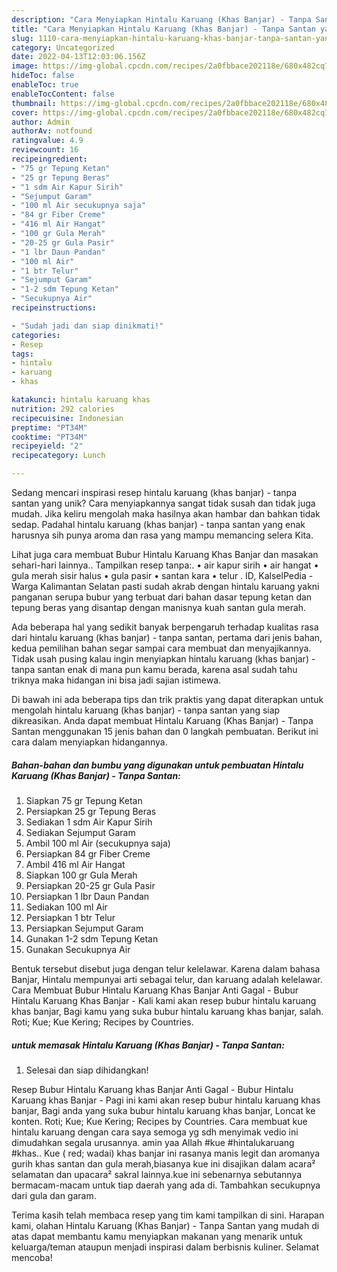 ```yaml
---
description: "Cara Menyiapkan Hintalu Karuang (Khas Banjar) - Tanpa Santan yang Enak"
title: "Cara Menyiapkan Hintalu Karuang (Khas Banjar) - Tanpa Santan yang Enak"
slug: 1110-cara-menyiapkan-hintalu-karuang-khas-banjar-tanpa-santan-yang-enak
category: Uncategorized
date: 2022-04-13T12:03:06.156Z
image: https://img-global.cpcdn.com/recipes/2a0fbbace202118e/680x482cq70/hintalu-karuang-khas-banjar-tanpa-santan-foto-resep-utama.jpg
hideToc: false
enableToc: true
enableTocContent: false
thumbnail: https://img-global.cpcdn.com/recipes/2a0fbbace202118e/680x482cq70/hintalu-karuang-khas-banjar-tanpa-santan-foto-resep-utama.jpg
cover: https://img-global.cpcdn.com/recipes/2a0fbbace202118e/680x482cq70/hintalu-karuang-khas-banjar-tanpa-santan-foto-resep-utama.jpg
author: Admin
authorAv: notfound
ratingvalue: 4.9
reviewcount: 16
recipeingredient:
- "75 gr Tepung Ketan"
- "25 gr Tepung Beras"
- "1 sdm Air Kapur Sirih"
- "Sejumput Garam"
- "100 ml Air secukupnya saja"
- "84 gr Fiber Creme"
- "416 ml Air Hangat"
- "100 gr Gula Merah"
- "20-25 gr Gula Pasir"
- "1 lbr Daun Pandan"
- "100 ml Air"
- "1 btr Telur"
- "Sejumput Garam"
- "1-2 sdm Tepung Ketan"
- "Secukupnya Air"
recipeinstructions:

- "Sudah jadi dan siap dinikmati!"
categories:
- Resep
tags:
- hintalu
- karuang
- khas

katakunci: hintalu karuang khas 
nutrition: 292 calories
recipecuisine: Indonesian
preptime: "PT34M"
cooktime: "PT34M"
recipeyield: "2"
recipecategory: Lunch

---
```





Sedang mencari inspirasi resep hintalu karuang (khas banjar) - tanpa santan yang unik? Cara menyiapkannya sangat tidak susah dan tidak juga mudah. Jika keliru mengolah maka hasilnya akan hambar dan bahkan tidak sedap. Padahal hintalu karuang (khas banjar) - tanpa santan yang enak harusnya sih punya aroma dan rasa yang mampu memancing selera Kita.





Lihat juga cara membuat Bubur Hintalu Karuang Khas Banjar dan masakan sehari-hari lainnya.. Tampilkan resep tanpa:. • air kapur sirih • air hangat • gula merah sisir halus • gula pasir • santan kara • telur . ID, KalselPedia - Warga Kalimantan Selatan pasti sudah akrab dengan hintalu karuang yakni panganan serupa bubur yang terbuat dari bahan dasar tepung ketan dan tepung beras yang disantap dengan manisnya kuah santan gula merah.

Ada beberapa hal yang sedikit banyak berpengaruh terhadap kualitas rasa dari hintalu karuang (khas banjar) - tanpa santan, pertama dari jenis bahan, kedua pemilihan bahan segar sampai cara membuat dan menyajikannya. Tidak usah pusing kalau ingin menyiapkan hintalu karuang (khas banjar) - tanpa santan enak di mana pun kamu berada, karena asal sudah tahu triknya maka hidangan ini bisa jadi sajian istimewa.






Di bawah ini ada beberapa tips dan trik praktis yang dapat diterapkan untuk mengolah hintalu karuang (khas banjar) - tanpa santan yang siap dikreasikan. Anda dapat membuat Hintalu Karuang (Khas Banjar) - Tanpa Santan menggunakan 15 jenis bahan dan 0 langkah pembuatan. Berikut ini cara dalam menyiapkan hidangannya.

<!--inarticleads1-->

##### Bahan-bahan dan bumbu yang digunakan untuk pembuatan Hintalu Karuang (Khas Banjar) - Tanpa Santan:

1. Siapkan 75 gr Tepung Ketan
1. Persiapkan 25 gr Tepung Beras
1. Sediakan 1 sdm Air Kapur Sirih
1. Sediakan Sejumput Garam
1. Ambil 100 ml Air (secukupnya saja)
1. Persiapkan 84 gr Fiber Creme
1. Ambil 416 ml Air Hangat
1. Siapkan 100 gr Gula Merah
1. Persiapkan 20-25 gr Gula Pasir
1. Persiapkan 1 lbr Daun Pandan
1. Sediakan 100 ml Air
1. Persiapkan 1 btr Telur
1. Persiapkan Sejumput Garam
1. Gunakan 1-2 sdm Tepung Ketan
1. Gunakan Secukupnya Air


Bentuk tersebut disebut juga dengan telur kelelawar. Karena dalam bahasa Banjar, Hintalu mempunyai arti sebagai telur, dan karuang adalah kelelawar. Cara Membuat Bubur Hintalu Karuang Khas Banjar Anti Gagal - Bubur Hintalu Karuang Khas Banjar - Kali kami akan resep bubur hintalu karuang khas banjar, Bagi kamu yang suka bubur hintalu karuang khas banjar, salah. Roti; Kue; Kue Kering; Recipes by Countries. 

<!--inarticleads2-->

#####  untuk memasak Hintalu Karuang (Khas Banjar) - Tanpa Santan:


1. Selesai dan siap dihidangkan!

Resep Bubur Hintalu Karuang khas Banjar Anti Gagal - Bubur Hintalu Karuang khas Banjar - Pagi ini kami akan resep bubur hintalu karuang khas banjar, Bagi anda yang suka bubur hintalu karuang khas banjar, Loncat ke konten. Roti; Kue; Kue Kering; Recipes by Countries. Cara membuat kue hintalu karuang dengan cara saya semoga yg sdh menyimak vedio ini dimudahkan segala urusannya. amin yaa Allah #kue #hintalukaruang #khas.. Kue ( red; wadai) khas banjar ini rasanya manis legit dan aromanya gurih khas santan dan gula merah,biasanya kue ini disajikan dalam acara² selamatan dan upacara² sakral lainnya.kue ini sebenarnya sebutannya bermacam-macam untuk tiap daerah yang ada di. Tambahkan secukupnya dari gula dan garam. 

Terima kasih telah membaca resep yang tim kami tampilkan di sini. Harapan kami, olahan Hintalu Karuang (Khas Banjar) - Tanpa Santan yang mudah di atas dapat membantu kamu menyiapkan makanan yang menarik untuk keluarga/teman ataupun menjadi inspirasi dalam berbisnis kuliner. Selamat mencoba!
